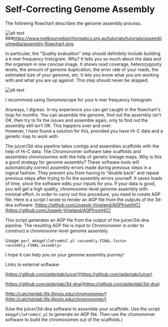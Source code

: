 # Self-Correcting Genome Assembly

The following flowchart describes the genome assembly process.

![alt text](https://github.com/Joseph-Vineland/Joseph-Vineland.github.io/tree/main/_includes/assembly-flowchart.png?raw=true)
###https://www.melbournebioinformatics.org.au/tutorials/tutorials/assembly/media/assembly-flowchart.png

In particular, the “Quality evaluation” step should definitely include building a k-mer frequency histogram.  Why?  It tells you so much about the data and the organism in one concise image.  It shows read coverage, heterozygosity levels, the amount of genome duplication, the error rate of your reads, the estimated size of your genome, etc.  It lets you know what you are working with and what you are up against.  This step should never be skipped.

![alt text](https://ucdavis-bioinformatics-training.github.io/2020-Genome_Assembly_Workshop/kmers/figures/genomescope.png?raw=true)

I recommned using Genomescope for your k-mer frequency histogram.

Anyways, I digress.  In my experience you can get caught in the flowchart's loop for months.  You can assemble the genome, find out the assembly isn’t OK, then try to fix the issues and assemble again, only to find out the assembly still isn’t OK.  This happens over and over.  
However, I have found a solution for this, provided you have Hi-C data and a genetic map to work with.  

The juicer/3d-dna pipeline takes contigs and assembles scaffolds with the help of Hi-C data. The Chromonomer software take scaffolds and assembles chromosomes with the help of genetic linkage maps.
Why is this a good strategy for genome assembly? These software tools will automatically correct assembly errors made during previous steps in a logical fashion. They prevent you from having to “double back” and repeat previous steps after trying to fix the assembly errors yourself. It saves loads of time, since the software edits your inputs for you. If your data is good, you will get a high quality, chromosome-level genome assembly with minimal effort.
In order to carry out this procedure, you need to create AGP file.
Here is a script I wrote to render an AGP file from the outputs of the 3d-dna software: [https://github.com/Joseph-Vineland/AGPfromHiC](https://github.com/Joseph-Vineland/AGPfromHiC)

This script generates an AGP file from the output of the juicer/3d-dna pipeline. The resulting AGP file is input to Chromonomer in order to construct a chromosome-level genome assembly.

Usage: `perl mkAgpFileFromHiC.pl <assembly.FINAL.fasta> <assembly.FINAL.assembly>`

I hope it can help you on your genome assembly journey!

Links to external software:

[https://github.com/aidenlab/juicer](https://github.com/aidenlab/juicer)

[https://github.com/aidenlab/3d-dna](https://github.com/aidenlab/3d-dna)

[http://catchenlab.life.illinois.edu/chromonomer/](http://catchenlab.life.illinois.edu/chromonomer/)

(Use the juicer/3d-dna software to assemble your scaffolds.  Use the script `mkAgpFileFromHiC.pl` to generate an AGP file.  Then use the chomonomer software to build the chromosomes out of the scaffolds.)

